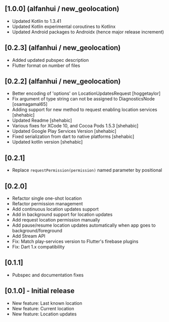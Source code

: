 ## [1.0.0] (alfanhui / new_geolocation)

* Updated Kotlin to 1.3.41
* Updated Kotlin experimental coroutines to Kotlinx
* Updated Android packages to Androidx (hence major release increment)

## [0.2.3] (alfanhui / new_geolocation)

* Added updated pubspec description
* Flutter format on number of files

## [0.2.2] (alfanhui / new_geolocation)

* Better encoding of 'options' on LocationUpdatesRequest [hoggetaylor]
* Fix argument of type string can not be assigned to DiagnosticsNode [osamagamal65]
* Adding support for new method to request enabling location services [shehabic]
* Updated Readme [shehabic]
* Various fixes for XCode 10, and Cocoa Pods 1.5.3 [shehabic]
* Updated Google Play Services Version [shehabic]
* Fixed serialization from dart to native platforms [shehabic]
* Updated kotlin version [shehabic]

## [0.2.1]

* Replace `requestPermission(permission)` named parameter by positional


## [0.2.0]

* Refactor single one-shot location
* Refactor permission management
* Add continuous location updates support
* Add in background support for location updates
* Add request location permission manually
* Add pause/resume location updates automatically when app goes to background/foreground
* Add Stream API
* Fix: Match play-services version to Flutter's firebase plugins
* Fix: Dart 1.x compatibility


## [0.1.1]

* Pubspec and documentation fixes


## [0.1.0] - Initial release

* New feature: Last known location
* New feature: Current location
* New feature: Location updates
